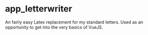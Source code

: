 # app_letterwriter
An fairly easy Latex replacement for my standard letters.
Used as an opportunity to get into the very basics of VueJS.
